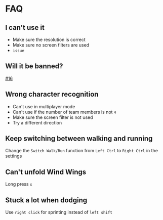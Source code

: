 # FAQ

## I can't use it

- Make sure the resolution is correct
- Make sure no screen filters are used
- `issue`

## Will it be banned?

[#16](https://github.com/phonowell/genshin-impact-script/issues/16)

## Wrong character recognition

- Can't use in multiplayer mode
- Can't use if the number of team members is not `4`
- Make sure the screen filter is not used
- Try a different direction

## Keep switching between walking and running

Change the `Switch Walk/Run` function from `Left Ctrl` to `Right Ctrl` in the settings

## Can't unfold Wind Wings

Long press `x`

## Stuck a lot when dodging

Use `right click` for sprinting instead of `left shift`